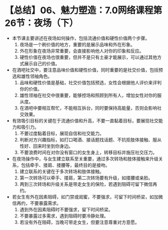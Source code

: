 # 【总结】06、魅力塑造：7.0网络课程第26节：夜场（下）

-   本节课主要讲述在夜场如何操作，包括流通价值和硬性价值两个步骤。
    1.  夜场是一个刷价值的地方，重要的是展示品味和外在形象。
    2.  外在形象在夜场非常重要，会直接影响他人对你的印象和反应。
    3.  硬性价值在夜场也很重要，但并不是只有土豪才能展示，可以通过其他方式展示自己的价值。
-   在酒吧社交中，要注意品味价值和硬性价值，同时重要的是社交价值，包括预选和雄性领袖角色。
    1.  品味和硬性价值是基础，社交价值包括预选，女性会根据他人评价来评判你的价值。
    2.  雄性领袖在社交中很重要，能够控场和照顾到所有人，增加女性对你的服从度。
    3.  在酒吧中要相互帮忙，不能相互拆台，同时要保持高能量，否则会影响社交效果。
-   有效吸引目标的关键在于流通价值和升高，不要一直黏着目标，要展现社交能力和吸引力。
    1.  不要过度黏着目标，展现自信和社交能力。
    2.  判断对方兴趣指标，如打口喝酒、接话题找话题、不抗拒肢体接触、服从性好、回来时坐到你身边。
    3.  不要浪费时间在对你没有窗口的女生身上，转移目标并施压社交压力。
-   在夜场操作中，与女生建立联系至关重要，通过多次转场和肢体接触来升级关系，包括牵手、搂肩、搂腰等，最终目的是接吻。
    1.  建立联系的关键在于多次转场和肢体接触。
    2.  第一次转场可以牵手、搂肩，第二次转场要有升级，如搂腰或亲脸。
    3.  两到三次转场和升级关系是带走女生的保险，若遇到阻碍可留下微信再约。
-   若女生有外在因素阻碍，如门禁或闺蜜，不要强求，可留下时间桥梁，如加微信再约，不要暴露需求。
    1.  遇到外在因素阻碍时不要强求，留下时间桥梁。
    2.  不要暴露过多需求，遇到阻碍时要冷静处理。
    3.  若没有外在阻碍，当晚可带走女生，但要注意尊重对方意愿。
